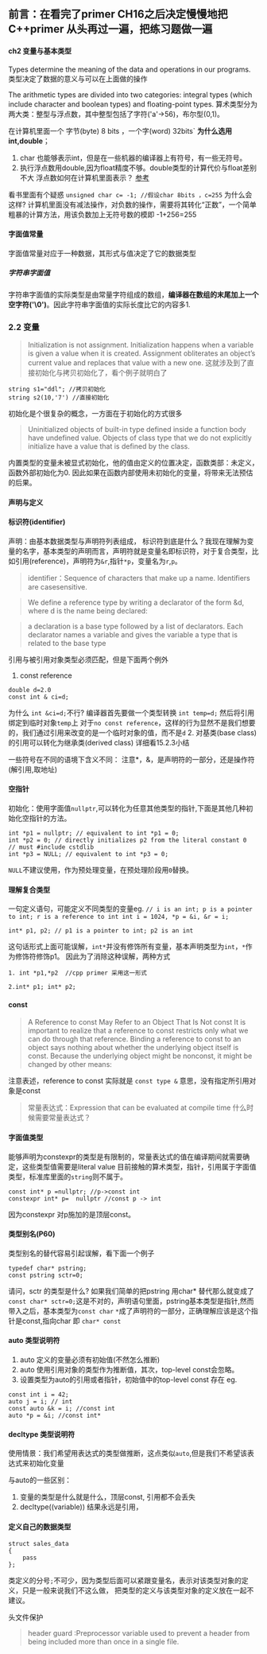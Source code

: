 前言：在看完了primer CH16之后决定慢慢地把C++primer 从头再过一遍，把练习题做一遍
------------------------



#### ch2 变量与基本类型
Types determine the meaning of the data and operations in our programs.
类型决定了数据的意义与可以在上面做的操作

The arithmetic types are divided into two categories: integral types (which include
character and boolean types) and floating-point types.
算术类型分为两大类：整型与浮点数，其中整型包括了字符('a'->56)，布尔型(0,1)。

在计算机里面一个 字节(byte) 8 bits ，一个字(word) 32bits`
**为什么选用int,double**；
1. char 也能够表示int，但是在一些机器的编译器上有符号，有一些无符号。
2. 执行浮点数用double,因为float精度不够。double类型的计算代价与float差别不大
浮点数如何在计算机里面表示？
[参考](http://www.ruanyifeng.com/blog/2010/06/ieee_floating-point_representation.html)

看书里面有个疑惑
`
unsigned char c= -1; //假设char 8bits ，c=255
`
为什么会这样?
计算机里面没有减法操作，对负数的操作，需要将其转化“正数”，一个简单粗暴的计算方法，用该负数加上无符号数的模即
-1+256=255


#### 字面值常量
字面值常量对应于一种数据，其形式与值决定了它的数据类型

##### 字符串字面值
字符串字面值的实际类型是由常量字符组成的数组，**编译器在数组的末尾加上一个空字符('\0')**。因此字符串字面值的实际长度比它的内容多1.

### 2.2 变量
>Initialization is not assignment. Initialization happens when a variable is given
a value when it is created. Assignment obliterates an object’s current value
and replaces that value with a new one.
这就涉及到了直接初始化与拷贝初始化了，看个例子就明白了
```
string s1="ddl"; //拷贝初始化
string s2(10,'7') //直接初始化
```
初始化是个很复杂的概念，一方面在于初始化的方式很多

>Uninitialized objects of built-in type defined inside a function body have
undefined value. Objects of class type that we do not explicitly initialize have
a value that is defined by the class.

内置类型的变量未被显式初始化，他的值由定义的位置决定，函数类部：未定义，函数外部初始化为0.
因此如果在函数内部使用未初始化的变量，将带来无法预估的后果。

#### 声明与定义


#### 标识符(identifier)
声明：由基本数据类型与声明符列表组成，
标识符到底是什么？我现在理解为变量的名字，基本类型的声明而言，声明符就是变量名即标识符，对于复合类型，比如引用(reference)，声明符为`&r`,指针`*p`，变量名为`r`,`p`。
> identifier：Sequence of characters that make up a name. Identifiers are casesensitive.

>We define a reference type by writing a declarator of the form &d,
where d is the name being declared:

>a declaration is a base type
followed by a list of declarators. Each declarator names a variable and gives the
variable a type that is related to the base type



引用与被引用对象类型必须匹配，但是下面两个例外
1. const reference
```
double d=2.0
const int & ci=d;
```
为什么 `int &ci=d;`不行?
编译器首先要做一个类型转换
`int temp=d;` 然后将引用绑定到临时对象`temp`上
对于`no const reference`，这样的行为显然不是我们想要的，我们通过引用来改变的是一个临时对象的值，而不是`d`
2. 对基类(base class)的引用可以转化为继承类(derived class)
详细看15.2.3小结

一些符号在不同的语境下含义不同：
注意*，&，是声明符的一部分，还是操作符(解引用,取地址)

#### 空指针
初始化：使用字面值`nullptr`,可以转化为任意其他类型的指针,下面是其他几种初始化空指针的方法。
```
int *p1 = nullptr; // equivalent to int *p1 = 0;
int *p2 = 0; // directly initializes p2 from the literal constant 0
// must #include cstdlib
int *p3 = NULL; // equivalent to int *p3 = 0;
```
`NULL`不建议使用，作为预处理变量，在预处理阶段用`0`替换。

#### 理解复合类型

一句定义语句，可能定义不同类型的变量eg.
`// i is an int; p is a pointer to int; r is a reference to int
int i = 1024, *p = &i, &r = i;`

`int* p1, p2; // p1 is a pointer to int; p2 is an int`

这句话形式上面可能误解，`int*`并没有修饰所有变量，基本声明类型为`int`，`*`作为修饰符修饰p1。
因此为了消除这种误解，两种方式
```
1. int *p1,*p2  //cpp primer 采用这一形式

2.int* p1; int* p2;
```

#### const 
>A Reference to const May Refer to an Object That Is Not const
It is important to realize that a reference to const restricts only what we can do
through that reference. Binding a reference to const to an object says nothing about
whether the underlying object itself is const. Because the underlying object might be
nonconst, it might be changed by other means:

注意表述，reference to const 实际就是 `const type &` 意思，没有指定所引用对象是const

> 常量表达式：Expression that can be evaluated at compile time
什么时候需要常量表达式？

#### 字面值类型
能够声明为constexpr的类型是有限制的，常量表达式的值在编译期间就需要确定，这些类型值需要是literal value
目前接触的算术类型，指针，引用属于字面值类型，标准库里面的`string`则不属于。

```
const int* p =nullptr; //p->const int
constexpr int* p=  nullptr //const p -> int
```
因为constexpr 对p施加的是顶层const。

#### 类型别名(P60)
类型别名的替代容易引起误解，看下面一个例子
```
typedef char* pstring;
const pstring sctr=0;
```
请问，sctr 的类型是什么?
如果我们简单的把pstring 用char* 替代那么就变成了
`const char* sctr=0;`这是不对的，声明语句里面，pstring基本类型是指针,然而带入之后，基本类型为`const char`
`*`成了声明符的一部分，正确理解应该是这个指针是const,指向char 即 `char* const`

#### auto 类型说明符
1. auto 定义的变量必须有初始值(不然怎么推断)
2. auto 使用引用对象的类型作为推断值，其次，top-level const会忽略。
3. 设置类型为auto的引用或者指针，初始值中的top-level const 存在 eg.
```
const int i = 42;
auto j = i; // int
const auto &k = i; //const int
auto *p = &i; //const int*
```
#### decltype 类型说明符
使用情景：我们希望用表达式的类型做推断，这点类似`auto`,但是我们不希望该表达式来初始化变量

与auto的一些区别：
1. 变量的类型是什么就是什么，顶层const, 引用都不会丢失
2. decltype((variable)) 结果永远是引用，

#### 定义自己的数据类型
```
struct sales_data
{
    pass
};
```
类定义的分号`;`不可少，因为类型后面可以紧跟变量名，表示对该类型对象的定义，只是一般来说我们不这么做，
把类型的定义与该类型对象的定义放在一起不建议。

头文件保护
>header guard :Preprocessor variable used to prevent a header from being
included more than once in a single file.